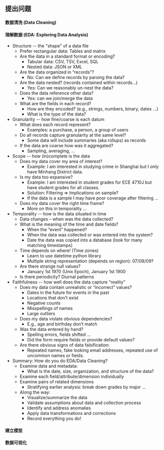 ## 提出问题



#### 数据清洗 (Data Cleaning)

#### 理解数据 (EDA: Exploring Data Analysis)

- Structure -- the "shape" of a data file
  - Prefer rectangular data: Tables and matrix
  - Are the data in a standard format or encoding?
    - Tabular data: CSV, TSV, Excel, SQL
    - Nested data: JSON or XML
  - Are the data organized in “records”?
    - No: Can we define records by parsing the data?
  - Are the data nested? (records contained within records…)
    - Yes: Can we reasonably un-nest the data?
  - Does the data reference other data?
    - Yes: can we join/merge the data
  - What are the fields in each record?
    - How are they encoded? (e.g., strings, numbers, binary, dates …)
    - What is the type of the data?
- Granularity -- how fine/coarse is each datum
  - What does each record represent?
    - Examples: a purchase, a person, a group of users
  - Do all records capture granularity at the same level?
    - Some data will include summaries (aka rollups) as records
  - If the data are coarse how was it aggregated?
    - Sampling, averaging, …
- Scope -- how (in)complete is the data
  - Does my data cover my area of interest?
    - Example: I am interested in studying crime in Shanghai but I only have Minhang
      District data.
  - Is my data too expansive?
      - Example: I am interested in student grades for ECE 4710J but have student grades for
        all classes.
      - Solution: Filtering ⇒ Implications on sample?
      - If the data is a sample I may have poor coverage after filtering …
  - Does my data cover the right time frame?
      - More on this in temporality …
- Temporality -- how is the data situated in time
  - Data changes – when was the data collected?
  - What is the meaning of the time and date fields?
    - When the “event” happened?
    - When the data was collected or was entered into the system?
    - Date the data was copied into a database (look for many matching timestamps)
  - Time depends on where! (Time zones)
    - Learn to use datetime python library
    - Multiple string representation (depends on region): 07/08/09?
  - Are there strange null values?
    - January 1st 1970 (Unix Epoch), January 1st 1900
  - Is there periodicity? Diurnal patterns
- Faithfulness -- how well does the data capture "reality"
  - Does my data contain unrealistic or “incorrect” values?
    - Dates in the future for events in the past
    - Locations that don’t exist
    - Negative counts
    - Misspellings of names
    - Large outliers
  - Does my data violate obvious dependencies?
    - E.g., age and birthday don’t match
  - Was the data entered by hand?
    - Spelling errors, fields shifted …
    - Did the form require fields or provide default values?
  - Are there obvious signs of data falsification:
    - Repeated names, fake looking email addresses, repeated use of
      uncommon names or fields.
- Summary: How do you do EDA/Data Cleaning?
  - Examine data and metadata:
    - What is the date, size, organization, and structure of the data?
  - Examine each field/attribute/dimension individually
  - Examine pairs of related dimensions
    - Stratifying earlier analysis: break down grades by major …
  - Along the way:
    - Visualize/summarize the data
    - Validate assumptions about data and collection process
    - Identify and address anomalies
    - Apply data transformations and corrections
    - Record everything you do!

#### 建立模型

#### 数据可视化

